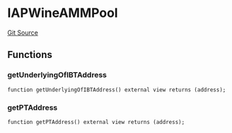 # IAPWineAMMPool
[Git Source](https://github.com/Swivel-Finance/illuminate/blob/76b26ef748dc63cf89e3fa660df1bda262dcef15/src/interfaces/IAPWineAMMPool.sol)


## Functions
### getUnderlyingOfIBTAddress


```solidity
function getUnderlyingOfIBTAddress() external view returns (address);
```

### getPTAddress


```solidity
function getPTAddress() external view returns (address);
```

